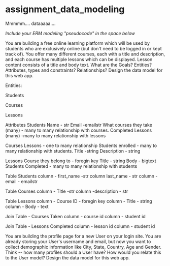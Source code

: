 # assignment_data_modeling
Mmmmm.... dataaaaa....

*Include your ERM modeling "pseudocode" in the space below*

You are building a free online learning platform which will be used by students who are exclusively online (but don't need to be logged in or kept track of). You offer many different courses, each with a title and description, and each course has multiple lessons which can be displayed. Lesson content consists of a title and body text. What are the Goals? Entities? Attributes, types and constraints? Relationships? Design the data model for this web app.

Entities:

  Students

  Courses 

  Lessons

Attributes
  Students
    Name - str
    Email -emailstr
    What courses they take (many) - many to many relationship with courses. 
    Completed Lessons (many) -many to many relationship with lessons

  Courses
    Lessons - one to many relationship 
    Students enrolled - many to many relationship with students. 
    Title -string
    Description - string

  Lessons
    Course they belong to - foregin key
    Title - string
    Body - bigtext
    Students Completed - many to many relationship with students

Table Students
  column - first_name -str
  column last_name - str
  column -email - emailstr

Table Courses 
  column - Title -str
  column -description - str 

Table Lessons 
  column - Course ID - foregin key
  column - Title - string
  column - Body  - text

Join Table - Courses Taken
  column - course id
  column - student id 

Join Table - Lessons Completed
  column - lesson id
  column - student id 


You are building the profile page for a new User on your login site. You are already storing your User's username and email, but now you want to collect demographic information like City, State, Country, Age and Gender. Think -- how many profiles should a User have? How would you relate this to the User model? Design the data model for this web app.